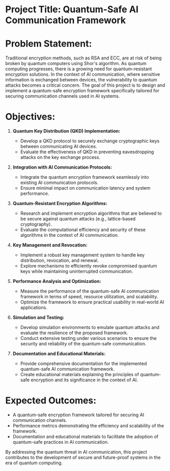# Project Title: Quantum-Safe AI Communication Framework

# Problem Statement:

Traditional encryption methods, such as RSA and ECC, are at risk of being broken by quantum computers using
Shor's algorithm. As quantum computing progresses, there is a growing need for quantum-resistant encryption
solutions. In the context of AI communication, where sensitive information is exchanged between devices, the
vulnerability to quantum attacks becomes a critical concern. The goal of this project is to design and implement
a quantum-safe encryption framework specifically tailored for securing communication channels used in AI
systems.</p>

# Objectives:

<ol>
        <li>
            <p><strong>Quantum Key Distribution (QKD) Implementation:</strong></p>
            <ul>
                <li>Develop a QKD protocol to securely exchange cryptographic keys between communicating AI devices.
                </li>
                <li>Evaluate the effectiveness of QKD in preventing eavesdropping attacks on the key exchange process.
                </li>
            </ul>
        </li>
        <li>
            <p><strong>Integration with AI Communication Protocols:</strong></p>
            <ul>
                <li>Integrate the quantum encryption framework seamlessly into existing AI communication protocols.</li>
                <li>Ensure minimal impact on communication latency and system performance.</li>
            </ul>
        </li>
        <li>
            <p><strong>Quantum-Resistant Encryption Algorithms:</strong></p>
            <ul>
                <li>Research and implement encryption algorithms that are believed to be secure against quantum attacks
                    (e.g., lattice-based cryptography).</li>
                <li>Evaluate the computational efficiency and security of these algorithms in the context of AI
                    communication.</li>
            </ul>
        </li>
        <li>
            <p><strong>Key Management and Revocation:</strong></p>
            <ul>
                <li>Implement a robust key management system to handle key distribution, revocation, and renewal.</li>
                <li>Explore mechanisms to efficiently revoke compromised quantum keys while maintaining uninterrupted
                    communication.</li>
            </ul>
        </li>
        <li>
            <p><strong>Performance Analysis and Optimization:</strong></p>
            <ul>
                <li>Measure the performance of the quantum-safe AI communication framework in terms of speed, resource
                    utilization, and scalability.</li>
                <li>Optimize the framework to ensure practical usability in real-world AI applications.</li>
            </ul>
        </li>
        <li>
            <p><strong>Simulation and Testing:</strong></p>
            <ul>
                <li>Develop simulation environments to emulate quantum attacks and evaluate the resilience of the
                    proposed framework.</li>
                <li>Conduct extensive testing under various scenarios to ensure the security and reliability of the
                    quantum-safe communication.</li>
            </ul>
        </li>
        <li>
            <p><strong>Documentation and Educational Materials:</strong></p>
            <ul>
                <li>Provide comprehensive documentation for the implemented quantum-safe AI communication framework.
                </li>
                <li>Create educational materials explaining the principles of quantum-safe encryption and its
                    significance in the context of AI.</li>
            </ul>
        </li>
    </ol>

# Expected Outcomes:

<ul>
    <li>A quantum-safe encryption framework tailored for securing AI communication channels.</li>
    <li>Performance metrics demonstrating the efficiency and scalability of the framework.</li>
    <li>Documentation and educational materials to facilitate the adoption of quantum-safe practices in AI
            communication.</li>
</ul>
<p>By addressing the quantum threat in AI communication, this project contributes to the development of secure and
        future-proof systems in the era of quantum computing.</p>

</div>
